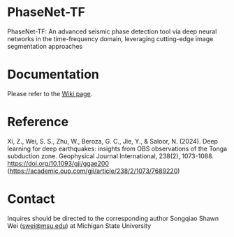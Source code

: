 # PhaseNet-TF

PhaseNet-TF: An advanced seismic phase detection tool via deep neural networks in the time-frequency domain, leveraging cutting-edge image segmentation approaches

# Documentation

Please refer to the [Wiki page](https://github.com/swei-seismo/PhaseNet-TF/wiki).

# Reference

Xi, Z., Wei, S. S., Zhu, W., Beroza, G. C., Jie, Y., & Saloor, N. (2024). Deep learning for deep earthquakes: insights from OBS observations of the Tonga subduction zone. Geophysical Journal International, 238(2), 1073-1088. https://doi.org/10.1093/gji/ggae200 (https://academic.oup.com/gji/article/238/2/1073/7689220)

# Contact
Inquires should be directed to the corresponding author Songqiao Shawn Wei (swei@msu.edu) at Michigan State University
